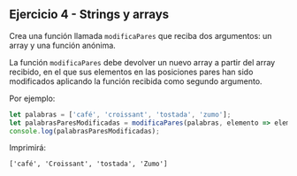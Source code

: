 ## Ejercicio 4 - Strings y arrays

Crea una función llamada `modificaPares` que reciba dos argumentos: un array y una función anónima.

La función `modificaPares` debe devolver un nuevo array a partir del array recibido, en el que sus elementos en las posiciones pares han sido modificados aplicando la función recibida como segundo argumento.

Por ejemplo:

```javascript
let palabras = ['café', 'croissant', 'tostada', 'zumo'];
let palabrasParesModificadas = modificaPares(palabras, elemento => elemento.charAt(0).toUpperCase() + elemento.slice(1)); 
console.log(palabrasParesModificadas);
```

Imprimirá:

```
['café', 'Croissant', 'tostada', 'Zumo']
```